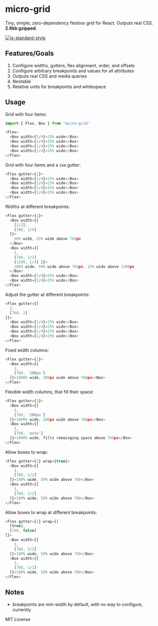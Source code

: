 # micro-grid
Tiny, simple, zero-dependency flexbox grid for React. Outputs real CSS. **2.6kb gzipped.**

[![js-standard-style](https://cdn.rawgit.com/feross/standard/master/badge.svg)](http://standardjs.com)

## Features/Goals
1. Configure widths, gutters, flex alignment, order, and offsets
2. Configure arbitrary breakpoints and values for all attributes
3. Outputs real CSS and media queries
4. Nestable
5. Relative units for breakpoints and whitespace

## Usage
Grid with four items:
```javascript
import { Flex, Box } from 'micro-grid'

<Flex>
  <Box width={1/4}>25% wide</Box>
  <Box width={1/4}>25% wide</Box>
  <Box width={1/4}>25% wide</Box>
  <Box width={1/4}>25% wide</Box>
</Flex>
```

Grid with four items and a `1em` gutter:
```javascript
<Flex gutter={1}>
  <Box width={1/4}>25% wide</Box>
  <Box width={1/4}>25% wide</Box>
  <Box width={1/4}>25% wide</Box>
  <Box width={1/4}>25% wide</Box>
</Flex>
```

Widths at different breakpoints:
```javascript
<Flex gutter={1}>
  <Box width={[
    [1/2],
    [768, 1/4]
  ]}>
    50% wide, 25% wide above 768px
  </Box>
  <Box width={[
    1,
    [768, 1/2]
    [1280, 1/4] ]}>
    100% wide, 50% wide above 768px, 25% wide above 1280px
  </Box>
  <Box width={1/4}>25% wide</Box>
  <Box width={1/4}>25% wide</Box>
</Flex>
```

Adjust the gutter at different breakpoints:
```javascript
<Flex gutter={[
  1,
  [768, 2]
]}>
  <Box width={1/4}>25% wide</Box>
  <Box width={1/4}>25% wide</Box>
  <Box width={1/4}>25% wide</Box>
  <Box width={1/4}>25% wide</Box>
</Flex>
```

Fixed width columns:
```javascript
<Flex gutter={1}>
  <Box width={[
    1,
    [768, '200px']
  ]}>1000% wide, 200px wide above 768px</Box>
</Flex>
```

Flexible width columns, that fill their space:
```javascript
<Flex gutter={1}>
  <Box width={[
    1,
    [768, '200px']
  ]}>1000% wide, 200px wide above 768px</Box>
  <Box width={[
    1,
    [768, 'auto']
  ]}>1000% wide, fills remainging space above 768px</Box>
</Flex>
```

Allow boxes to wrap:
```javascript
<Flex gutter={1} wrap={true}>
  <Box width={[
    1,
    [768, 1/2]
  ]}>100% wide, 50% wide above 768</Box>
  <Box width={[
    1,
    [768, 1/2]
  ]}>100% wide, 50% wide above 768</Box>
</Flex>
```

Allow boxes to wrap at different breakpoints:
```javascript
<Flex gutter={1} wrap={[
  [true],
  [768, false]
]}>
  <Box width={[
    1,
    [768, 1/2]
  ]}>100% wide, 50% wide above 768</Box>
  <Box width={[
    1,
    [768, 1/2]
  ]}>100% wide, 50% wide above 768</Box>
</Flex>
```

## Notes
- breakpoints are min-width by default, with no way to configure, currently

MIT License
